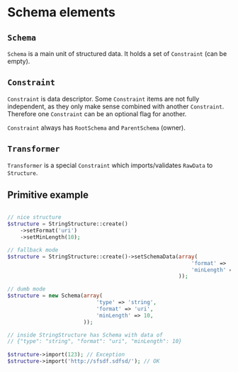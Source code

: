# Schema elements

## `Schema`

`Schema` is a main unit of structured data. 
It holds a set of `Constraint` (can be empty).

## `Constraint`

`Constraint` is data descriptor. Some `Constraint` items are not fully 
independent, as they only make sense combined with another `Constraint`.
Therefore one `Constraint` can be an optional flag for another.

`Constraint` always has `RootSchema` and `ParentSchema` (owner).

## `Transformer`

`Transformer` is a special `Constraint` which imports/validates 
`RawData` to `Structure`.

## Primitive example

```php

// nice structure
$structure = StringStructure::create()
    ->setFormat('uri')
    ->setMinLength(10);

// fallback mode
$structure = StringStructure::create()->setSchemaData(array(
                                                          'format' => 'uri',
                                                          'minLength' => 10,
                                                      ));

// dumb mode
$structure = new Schema(array(
                            'type' => 'string',
                            'format' => 'uri',
                            'minLength' => 10,
                        ));

// inside StringStructure has Schema with data of
// {"type": "string", "format": "uri", "minLength": 10}
    
$structure->import(123); // Exception
$structure->import('http://sfsdf.sdfsd/'); // OK
```
